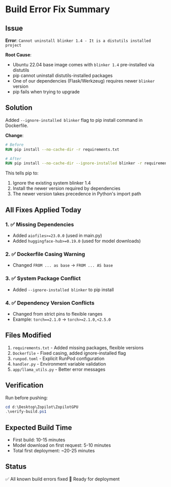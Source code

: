 # Build Error Fix Summary

## Issue
**Error**: `Cannot uninstall blinker 1.4 - It is a distutils installed project`

**Root Cause**: 
- Ubuntu 22.04 base image comes with `blinker 1.4` pre-installed via distutils
- pip cannot uninstall distutils-installed packages
- One of our dependencies (Flask/Werkzeug) requires newer `blinker` version
- pip fails when trying to upgrade

## Solution
Added `--ignore-installed blinker` flag to pip install command in Dockerfile.

**Change**:
```dockerfile
# Before
RUN pip install --no-cache-dir -r requirements.txt

# After  
RUN pip install --no-cache-dir --ignore-installed blinker -r requirements.txt
```

This tells pip to:
1. Ignore the existing system blinker 1.4
2. Install the newer version required by dependencies
3. The newer version takes precedence in Python's import path

## All Fixes Applied Today

### 1. ✅ Missing Dependencies
- Added `aiofiles>=23.0.0` (used in main.py)
- Added `huggingface-hub>=0.19.0` (used for model downloads)

### 2. ✅ Dockerfile Casing Warning
- Changed `FROM ... as base` → `FROM ... AS base`

### 3. ✅ System Package Conflict
- Added `--ignore-installed blinker` to pip install

### 4. ✅ Dependency Version Conflicts
- Changed from strict pins to flexible ranges
- Example: `torch==2.1.0` → `torch>=2.1.0,<2.5.0`

## Files Modified
1. `requirements.txt` - Added missing packages, flexible versions
2. `Dockerfile` - Fixed casing, added ignore-installed flag
3. `runpod.toml` - Explicit RunPod configuration
4. `handler.py` - Environment variable validation
5. `app/llama_utils.py` - Better error messages

## Verification
Run before pushing:
```powershell
cd d:\Desktop\Zopilot\ZopilotGPU
.\verify-build.ps1
```

## Expected Build Time
- First build: 10-15 minutes
- Model download on first request: 5-10 minutes
- Total first deployment: ~20-25 minutes

## Status
✅ All known build errors fixed
🚀 Ready for deployment
